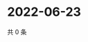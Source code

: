 # 2022-06-23

共 0 条

<!-- BEGIN WEIBO -->
<!-- 最后更新时间 Thu Jun 23 2022 06:15:09 GMT+0800 (China Standard Time) -->

<!-- END WEIBO -->
